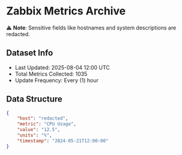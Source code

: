 # Zabbix Metrics Archive

⚠️ **Note**: Sensitive fields like hostnames and system descriptions are redacted.

## Dataset Info
- Last Updated: 2025-08-04 12:00 UTC
- Total Metrics Collected: 1035
- Update Frequency: Every (1) hour

## Data Structure
```json
{
    "host": "redacted",
    "metric": "CPU Usage",
    "value": "12.5",
    "units": "%",
    "timestamp": "2024-05-21T12:00:00"
}
```
